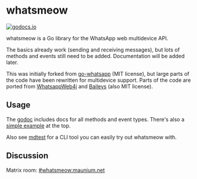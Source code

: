 # whatsmeow
[![godocs.io](https://godocs.io/go.mau.fi/whatsmeow?status.svg)](https://godocs.io/go.mau.fi/whatsmeow)

whatsmeow is a Go library for the WhatsApp web multidevice API.

The basics already work (sending and receiving messages), but lots of methods
and events still need to be added. Documentation will be added later.

This was initially forked from [go-whatsapp] (MIT license), but large parts of
the code have been rewritten for multidevice support. Parts of the code are
ported from [WhatsappWeb4j] and [Baileys] (also MIT license).

[go-whatsapp]: https://github.com/Rhymen/go-whatsapp
[WhatsappWeb4j]: https://github.com/Auties00/WhatsappWeb4j
[Baileys]: https://github.com/adiwajshing/Baileys

## Usage
The [godoc](https://godocs.io/go.mau.fi/whatsmeow) includes docs for all methods and event types.
There's also a [simple example](https://godocs.io/go.mau.fi/whatsmeow#example-package) at the top.

Also see [mdtest](./mdtest) for a CLI tool you can easily try out whatsmeow with.

## Discussion
Matrix room: [#whatsmeow:maunium.net](https://matrix.to/#/#whatsmeow:maunium.net)
